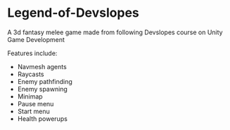 # Legend-of-Devslopes
A 3d fantasy melee game made from following Devslopes course on Unity Game Development

Features include:
- Navmesh agents
- Raycasts
- Enemy pathfinding
- Enemy spawning 
- Minimap
- Pause menu
- Start menu
- Health powerups

